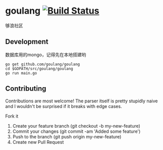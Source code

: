 # goulang [![Build Status](https://travis-ci.org/goulang/goulang.svg?branch=master)](https://travis-ci.org/goulang/goulang)

够浪社区

## Development
数据库用的mongo，记得先在本地搭建哟

```
go get github.com/goulang/goulang
cd $GOPATH/src/goulang/goulang
go run main.go
```

## Contributing
Contributions are most welcome! The parser itself is pretty stupidly naive and I wouldn't be surprised if it breaks with edge cases.

Fork it
1. Create your feature branch (git checkout -b my-new-feature)
2. Commit your changes (git commit -am 'Added some feature')
3. Push to the branch (git push origin my-new-feature)
4. Create new Pull Request
